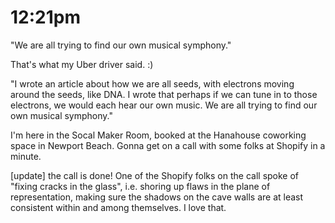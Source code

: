 # 12:21pm

"We are all trying to find our own musical symphony."

That's what my Uber driver said. :)&#x20;

"I wrote an article about how we are all seeds, with electrons moving around the seeds, like DNA. I wrote that perhaps if we can tune in to those electrons, we would each hear our own music. We are all trying to find our own musical symphony."

I'm here in the Socal Maker Room, booked at the Hanahouse coworking space in Newport Beach. Gonna get on a call with some folks at Shopify in a minute.

\[update] the call is done! One of the Shopify folks on the call spoke of "fixing cracks in the glass", i.e. shoring up flaws in the plane of representation, making sure the shadows on the cave walls are at least consistent within and among themselves. I love that.

<figure><img src="../../../.gitbook/assets/Photo on 4-4-24 at 12.28 PM (1).jpg" alt=""><figcaption></figcaption></figure>
